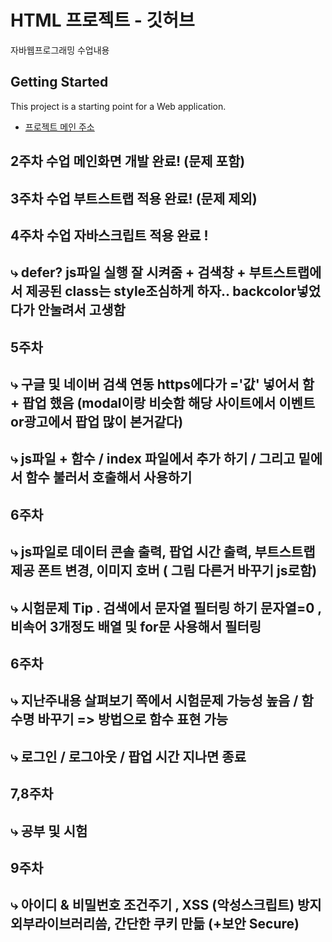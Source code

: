 # HTML 프로젝트 - 깃허브
자바웹프로그래밍 수업내용
## Getting Started
This project is a starting point for a Web application.
- [프로젝트 메인 주소](https://github.com/본인아이디/WEB_MAIN)
## 2주차 수업 메인화면 개발 완료! (문제 포함)<br>
## 3주차 수업 부트스트랩 적용 완료! (문제 제외)<br>
## 4주차 수업 자바스크립트 적용 완료 !<br>
## ⤷ defer? js파일 실행 잘 시켜줌 + 검색창 + 부트스트랩에서 제공된 class는 style조심하게 하자.. backcolor넣었다가 안눌려서 고생함<br>
## 5주차 <br>
## ⤷ 구글 및 네이버 검색 연동 https에다가 ='값' 넣어서 함 + 팝업 했음 (modal이랑 비슷함 해당 사이트에서 이벤트or광고에서 팝업 많이 본거같다)<br>
## ⤷ js파일 + 함수 / index 파일에서 <script></script> 추가 하기 / 그리고 밑에서 함수 불러서 호출해서 사용하기<br>
## 6주차<br>
## ⤷ js파일로 데이터 콘솔 출력, 팝업 시간 출력, 부트스트랩 제공 폰트 변경, 이미지 호버 ( 그림 다른거 바꾸기 js로함) <br>
## ⤷ 시험문제 Tip . 검색에서 문자열 필터링 하기 문자열=0 , 비속어 3개정도 배열 및 for문 사용해서 필터링 <br>
## 6주차<br>
## ⤷ 지난주내용 살펴보기 쪽에서 시험문제 가능성 높음 / 함수명 바꾸기 => 방법으로 함수 표현 가능<br>
## ⤷ 로그인 / 로그아웃 / 팝업 시간 지나면 종료
## 7,8주차 <br>
## ⤷ 공부 및 시험
## 9주차<br>
## ⤷ 아이디 & 비밀번호 조건주기 , XSS (악성스크립트) 방지 외부라이브러리씀, 간단한 쿠키 만듦 (+보안 Secure)

